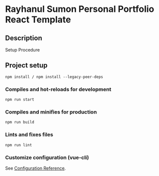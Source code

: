 # Rayhanul Sumon Personal Portfolio React Template

## Description

Setup Procedure 
 
## Project setup

```
npm install / npm install --legacy-peer-deps 
``` 

### Compiles and hot-reloads for development

```
npm run start 
```    

### Compiles and minifies for production

``` 
npm run build   
```  
 
### Lints and fixes files  

```
npm run lint
```

### Customize configuration (vue-cli)

See [Configuration Reference](https://cli.vuejs.org/config/).
